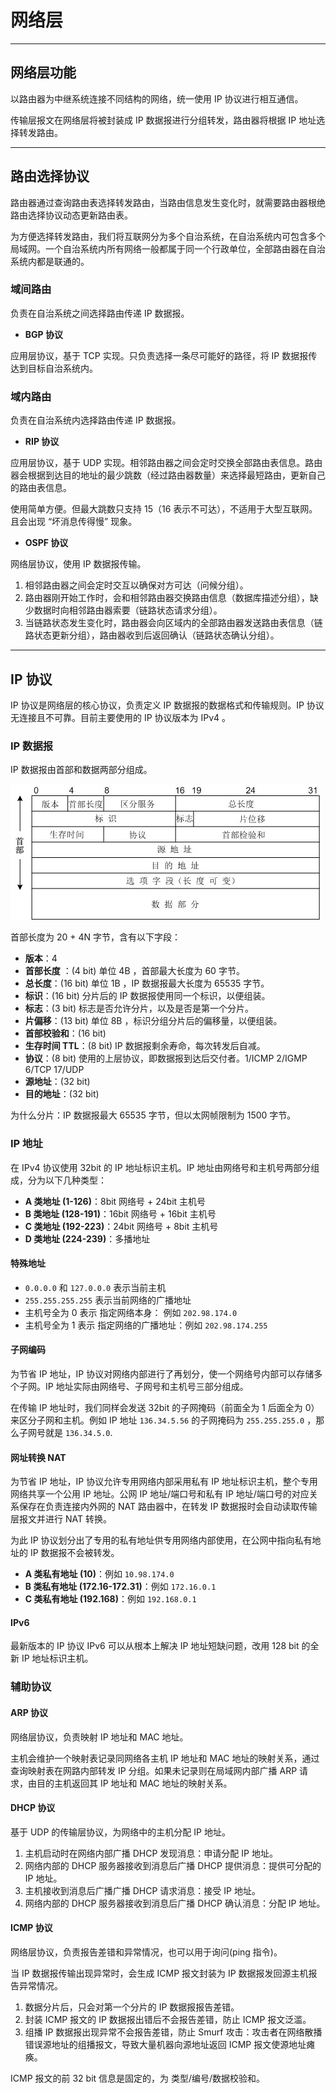 # 网络层

---

## 网络层功能

以路由器为中继系统连接不同结构的网络，统一使用 IP 协议进行相互通信。

传输层报文在网络层将被封装成 IP 数据报进行分组转发，路由器将根据 IP 地址选择转发路由。

---

## 路由选择协议

路由器通过查询路由表选择转发路由，当路由信息发生变化时，就需要路由器根绝路由选择协议动态更新路由表。

为方便选择转发路由，我们将互联网分为多个自治系统，在自治系统内可包含多个局域网。一个自治系统内所有网络一般都属于同一个行政单位，全部路由器在自治系统内都是联通的。

### 域间路由

负责在自治系统之间选择路由传递 IP 数据报。

- **BGP 协议**

应用层协议，基于 TCP 实现。只负责选择一条尽可能好的路径，将 IP 数据报传达到目标自治系统内。

### 域内路由

负责在自治系统内选择路由传递 IP 数据报。

- **RIP 协议**

应用层协议，基于 UDP 实现。相邻路由器之间会定时交换全部路由表信息。路由器会根据到达目的地址的最少跳数（经过路由器数量）来选择最短路由，更新自己的路由表信息。

使用简单方便。但最大跳数只支持 15（16 表示不可达），不适用于大型互联网。且会出现 “坏消息传得慢” 现象。

- **OSPF 协议**

网络层协议，使用 IP 数据报传输。

1. 相邻路由器之间会定时交互以确保对方可达（问候分组）。
2. 路由器刚开始工作时，会和相邻路由器交换路由信息（数据库描述分组），缺少数据时向相邻路由器索要（链路状态请求分组）。
3. 当链路状态发生变化时，路由器会向区域内的全部路由器发送路由表信息（链路状态更新分组），路由器收到后返回确认（链路状态确认分组）。

---

## IP 协议

IP 协议是网络层的核心协议，负责定义 IP 数据报的数据格式和传输规则。IP 协议无连接且不可靠。目前主要使用的 IP 协议版本为 IPv4 。

### IP 数据报

IP 数据报由首部和数据两部分组成。

![分组](分组.png)

首部长度为 20 + 4N 字节，含有以下字段：

- **版本**：4
- **首部长度** ：(4 bit) 单位 4B ，首部最大长度为 60 字节。
- **总长度**：(16 bit) 单位 1B ，IP 数据报最大长度为 65535 字节。 
- **标识**：(16 bit) 分片后的 IP 数据报使用同一个标识，以便组装。
- **标志**：(3 bit) 标志是否允许分片，以及是否是第一个分片。
- **片偏移**：(13 bit) 单位 8B ，标识分组分片后的偏移量，以便组装。
- **首部校验和**：(16 bit) 
- **生存时间 TTL**：(8 bit) IP 数据报剩余寿命，每次转发后自减。
- **协议**：(8 bit) 使用的上层协议，即数据报到达后交付者。1/ICMP 2/IGMP 6/TCP 17/UDP
- **源地址**：(32 bit)
- **目的地址**：(32 bit)

为什么分片：IP 数据报最大 65535 字节，但以太网帧限制为 1500 字节。

### IP 地址

在 IPv4 协议使用 32bit 的 IP 地址标识主机。IP 地址由网络号和主机号两部分组成，分为以下几种类型：

- **A 类地址 (1-126)**：8bit 网络号 + 24bit 主机号
- **B 类地址 (128-191)**：16bit 网络号 + 16bit 主机号
- **C 类地址 (192-223)**：24bit 网络号 + 8bit 主机号
- **D 类地址 (224-239)**：多播地址

#### 特殊地址

- `0.0.0.0` 和 `127.0.0.0` 表示当前主机
- `255.255.255.255` 表示当前网络的广播地址 
- 主机号全为 0 表示 指定网络本身： 例如 `202.98.174.0` 
- 主机号全为 1 表示 指定网络的广播地址：例如 `202.98.174.255` 

#### 子网编码 

为节省 IP 地址，IP 协议对网络内部进行了再划分，使一个网络号内部可以存储多个子网。IP 地址实际由网络号、子网号和主机号三部分组成。

在传输 IP 地址时，我们同样会发送 32bit 的子网掩码（前面全为 1 后面全为 0）来区分子网和主机。例如 IP 地址 `136.34.5.56` 的子网掩码为 `255.255.255.0` ，那么子网号就是 `136.34.5.0`.

#### 网址转换 NAT 

为节省 IP 地址，IP 协议允许专用网络内部采用私有 IP 地址标识主机，整个专用网络共享一个公用 IP 地址。公网 IP 地址/端口号和私有 IP 地址/端口号的对应关系保存在负责连接内外网的 NAT 路由器中，在转发 IP 数据报时会自动读取传输层报文并进行 NAT 转换。

为此 IP 协议划分出了专用的私有地址供专用网络内部使用，在公网中指向私有地址的 IP 数据报不会被转发。

- **A 类私有地址 (10)**：例如 `10.98.174.0` 
- **B 类私有地址 (172.16-172.31)**：例如 `172.16.0.1` 
- **C 类私有地址 (192.168)**：例如 `192.168.0.1` 

#### IPv6

最新版本的 IP 协议 IPv6 可以从根本上解决 IP 地址短缺问题，改用 128 bit 的全新 IP 地址标识主机。


### 辅助协议

#### ARP 协议

网络层协议，负责映射 IP 地址和 MAC 地址。

主机会维护一个映射表记录同网络各主机 IP 地址和 MAC 地址的映射关系，通过查询映射表在网路内部转发 IP 分组。如果未记录则在局域网内部广播 ARP 请求，由目的主机返回其 IP 地址和 MAC 地址的映射关系。

#### DHCP 协议

基于 UDP 的传输层协议，为网络中的主机分配 IP 地址。

1. 主机启动时在网络内部广播 DHCP 发现消息：申请分配 IP 地址。
2. 网络内部的 DHCP 服务器接收到消息后广播 DHCP 提供消息：提供可分配的 IP 地址。
3. 主机接收到消息后广播广播 DHCP 请求消息：接受 IP 地址。
4. 网络内部的 DHCP 服务器接收到消息后广播 DHCP 确认消息：分配 IP 地址。

#### ICMP 协议

网络层协议，负责报告差错和异常情况，也可以用于询问(ping 指令)。

当 IP 数据报传输出现异常时，会生成 ICMP 报文封装为 IP 数据报发回源主机报告异常情况。

1. 数据分片后，只会对第一个分片的 IP 数据报报告差错。
2. 封装 ICMP 报文的 IP 数据报出错后不会报告差错，防止 ICMP 报文泛滥。
3. 组播 IP 数据报出现异常不会报告差错，防止 Smurf 攻击：攻击者在网络散播错误源地址的组播报文，导致大量机器向源地址返回 ICMP 报文使源地址瘫痪。

ICMP 报文的前 32 bit 信息是固定的，为 类型/编号/数据校验和。









